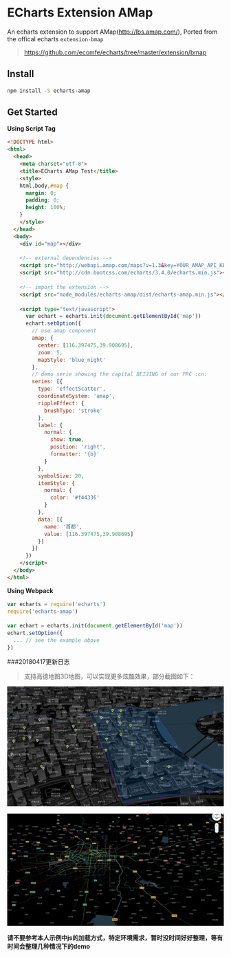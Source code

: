 # ECharts Extension AMap

An echarts extension to support AMap(http://lbs.amap.com/), Ported from the offical echarts `extension-bmap`

> https://github.com/ecomfe/echarts/tree/master/extension/bmap

## Install

```bash
npm install -S echarts-amap
```

## Get Started

**Using Script Tag**

```html
<!DOCTYPE html>
<html>
  <head>
    <meta charset="utf-8">
    <title>ECharts AMap Test</title>
    <style>
    html,body,#map {
      margin: 0;
      padding: 0;
      height: 100%;
    }
    </style>
  </head>
  <body>
    <div id="map"></div>

    <!-- external dependencies -->
    <script src="http://webapi.amap.com/maps?v=1.3&key=YOUR_AMAP_API_KEY&plugin=AMap.CustomLayer"></script>
    <script src="http://cdn.bootcss.com/echarts/3.4.0/echarts.min.js"></script>

    <!-- import the extension -->
    <script src="node_modules/echarts-amap/dist/echarts-amap.min.js"></script>

    <script type="text/javascript">
      var echart = echarts.init(document.getElementById('map'))
      echart.setOption({
        // use amap component
        amap: {
          center: [116.397475,39.908695],
          zoom: 5,
          mapStyle: 'blue_night'
        },
        // demo serie showing the capital BEIJING of our PRC :cn:
        series: [{
          type: 'effectScatter',
          coordinateSystem: 'amap',
          rippleEffect: {
            brushType: 'stroke'
          },
          label: {
            normal: {
              show: true,
              position: 'right',
              formatter: '{b}'
            }
          },
          symbolSize: 20,
          itemStyle: {
            normal: {
              color: '#f44336'
            }
          },
          data: [{
            name: '首都',
            value: [116.397475,39.908695]
          }]
        }]
      })
    </script>
  </body>
</html>
```

**Using Webpack**

```javascript
var echarts = require('echarts')
require('echarts-amap')

var echart = echarts.init(document.getElementById('map'))
echart.setOption({
  ... // see the example above
})
```

###20180417更新日志

>支持高德地图3D地图，可以实现更多炫酷效果，部分截图如下：


![map3d-scatter](./assets/scatter.png)

![map3d-scatter](./assets/3dline.png)

**请不要参考本人示例中js的加载方式，特定环境需求，暂时没时间好好整理，等有时间会整理几种情况下的demo**
